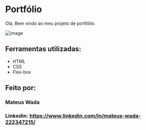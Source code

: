 # Portfólio 
Olá, Bem vindo ao meu projeto de portfólio.

![image]()

## Ferramentas utilizadas:

* HTML
* CSS
* Flex-box

## Feito por:

### Mateus Wada

### Linkedin: https://www.linkedin.com/in/mateus-wada-222347215/
